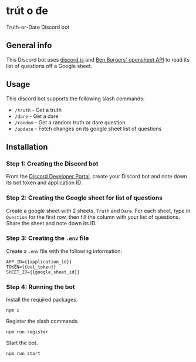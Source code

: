 # trút o đe
Truth-or-Dare Discord bot

## General info
This Discord bot uses [discord.js](https://github.com/discordjs/discord.js/) and [Ben Borgers' opensheet API](https://github.com/benborgers/opensheet) to read its list of questions off a Google sheet.

## Usage

This discord bot supports the following slash commands:
* ``/truth`` - Get a truth
* ``/dare`` - Get a dare
* ``/random`` - Get a random truth or dare question
* ``/update`` - Fetch changes on its google sheet list of questions


## Installation

### Step 1: Creating the Discord bot

From the [Discord Developer Portal](https://discord.com/developers/), create your Discord bot and note down its bot token and application ID.


### Step 2: Creating the Google sheet for list of questions

Create a google sheet with 2 sheets, ``Truth`` and ``Dare``. For each sheet, type in ``Question`` for the first row, then fill the column with your list of questions.
Share the sheet and note down its ID.


### Step 3: Creating the ``.env`` file 
Create a ``.env`` file with the following information:

```
APP_ID={{application_id}}
TOKEN={{bot_token}}
SHEET_ID={{google_sheet_id}} 
```


### Step 4: Running the bot

Install the required packages.
```
npm i
```

Register the slash commands.
```
npm run register
```

Start the bot.
```
npm run start
```

